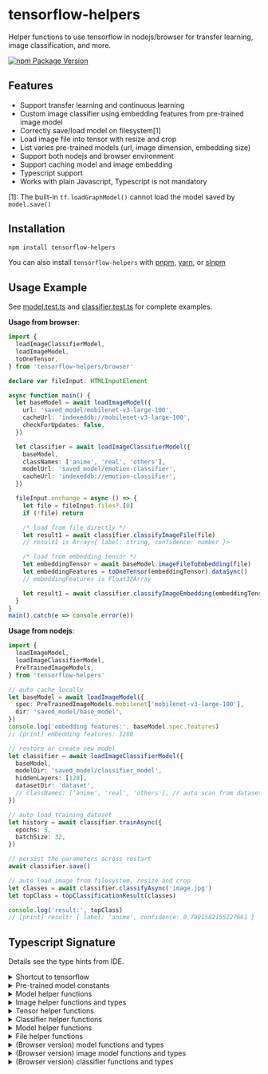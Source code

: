 # tensorflow-helpers

Helper functions to use tensorflow in nodejs/browser for transfer learning, image classification, and more.

[![npm Package Version](https://img.shields.io/npm/v/tensorflow-helpers)](https://www.npmjs.com/package/tensorflow-helpers)

## Features

- Support transfer learning and continuous learning
- Custom image classifier using embedding features from pre-trained image model
- Correctly save/load model on filesystem[1]
- Load image file into tensor with resize and crop
- List varies pre-trained models (url, image dimension, embedding size)
- Support both nodejs and browser environment
- Support caching model and image embedding
- Typescript support
- Works with plain Javascript, Typescript is not mandatory

[1]: The built-in `tf.loadGraphModel()` cannot load the model saved by `model.save()`

## Installation

```bash
npm install tensorflow-helpers
```

You can also install `tensorflow-helpers` with [pnpm](https://pnpm.io/), [yarn](https://yarnpkg.com/), or [slnpm](https://github.com/beenotung/slnpm)

## Usage Example

See [model.test.ts](./model.test.ts) and [classifier.test.ts](./classifier.test.ts) for complete examples.

**Usage from browser**:

```typescript
import {
  loadImageClassifierModel,
  loadImageModel,
  toOneTensor,
} from 'tensorflow-helpers/browser'

declare var fileInput: HTMLInputElement

async function main() {
  let baseModel = await loadImageModel({
    url: 'saved_model/mobilenet-v3-large-100',
    cacheUrl: 'indexeddb://mobilenet-v3-large-100',
    checkForUpdates: false,
  })

  let classifier = await loadImageClassifierModel({
    baseModel,
    classNames: ['anime', 'real', 'others'],
    modelUrl: 'saved_model/emotion-classifier',
    cacheUrl: 'indexeddb://emotion-classifier',
  })

  fileInput.onchange = async () => {
    let file = fileInput.files?.[0]
    if (!file) return

    /* load from file directly */
    let result1 = await classifier.classifyImageFile(file)
    // result1 is Array<{ label: string, confidence: number }>

    /* load from embedding tensor */
    let embeddingTensor = await baseModel.imageFileToEmbedding(file)
    let embeddingFeatures = toOneTensor(embeddingTensor).dataSync()
    // embeddingFeatures is Float32Array

    let result1 = await classifier.classifyImageEmbedding(embeddingTensor)
  }
}
main().catch(e => console.error(e))
```

**Usage from nodejs**:

```typescript
import {
  loadImageModel,
  loadImageClassifierModel,
  PreTrainedImageModels,
} from 'tensorflow-helpers'

// auto cache locally
let baseModel = await loadImageModel({
  spec: PreTrainedImageModels.mobilenet['mobilenet-v3-large-100'],
  dir: 'saved_model/base_model',
})
console.log('embedding features:', baseModel.spec.features)
// [print] embedding features: 1280

// restore or create new model
let classifier = await loadImageClassifierModel({
  baseModel,
  modelDir: 'saved_model/classifier_model',
  hiddenLayers: [128],
  datasetDir: 'dataset',
  // classNames: ['anime', 'real', 'others'], // auto scan from datasetDir
})

// auto load training dataset
let history = await classifier.trainAsync({
  epochs: 5,
  batchSize: 32,
})

// persist the parameters across restart
await classifier.save()

// auto load image from filesystem, resize and crop
let classes = await classifier.classifyAsync('image.jpg')
let topClass = topClassificationResult(classes)

console.log('result:', topClass)
// [print] result: { label: 'anime', confidence: 0.7991582155227661 }
```

## Typescript Signature

Details see the type hints from IDE.

<details>
<summary>Shortcut to tensorflow</summary>

exported as `'tensorflow-helpers'`:

```typescript
import * as tfjs from '@tensorflow/tfjs-node'

export let tensorflow: typeof tfjs
export let tf: typeof tfjs
```

exported as `'tensorflow-helpers/browser'`:

```typescript
import * as tfjs from '@tensorflow/tfjs'

export let tensorflow: typeof tfjs
export let tf: typeof tfjs
```

</details>

<details>
<summary>Pre-trained model constants</summary>

```typescript
export const PreTrainedImageModels: {
  mobilenet: {
    'mobilenet-v3-large-100': {
      url: 'https://www.kaggle.com/models/google/mobilenet-v3/TfJs/large-100-224-feature-vector/1'
      width: 224
      height: 224
      channels: 3
      features: 1280
    }
    // more models omitted ...
  }
}
```

</details>

<details>
<summary>Model helper functions</summary>

```typescript
export type Model = tf.GraphModel | tf.LayersModel

export function saveModel(options: {
  model: Model
  dir: string
}): Promise<SaveResult>

export function loadGraphModel(options: { dir: string }): Promise<tf.GraphModel>

export function loadLayersModel(options: {
  dir: string
}): Promise<tf.LayersModel>

export function cachedLoadGraphModel(options: {
  url: string
  dir: string
}): Promise<Model>

export function cachedLoadLayersModel(options: {
  url: string
  dir: string
}): Promise<Model>

export function loadImageModel(options: {
  spec: ImageModelSpec
  dir: string
  aspectRatio?: CropAndResizeAspectRatio
  cache?: EmbeddingCache | boolean
}): Promise<ImageModel>

export type EmbeddingCache = {
  get(filename: string): number[] | null | undefined
  set(filename: string, values: number[]): void
}

export type ImageModelSpec = {
  url: string
  width: number
  height: number
  channels: number
  features: number
}

export type ImageModel = {
  spec: ImageModelSpec
  model: Model

  fileEmbeddingCache: Map<string, tf.Tensor> | null
  checkCache(file_or_filename: string): tf.Tensor | void

  loadImageCropped(
    file: string,
    options?: {
      expandAnimations?: boolean
    },
  ): Promise<tf.Tensor3D | tf.Tensor4D>

  imageFileToEmbedding(
    file: string,
    options?: {
      expandAnimations?: boolean
    },
  ): Promise<tf.Tensor>

  imageTensorToEmbedding(imageTensor: tf.Tensor3D | tf.Tensor4D): tf.Tensor
}
```

</details>

<details>
<summary>Image helper functions and types</summary>

```typescript
export function loadImageFile(
  file: string,
  options?: {
    channels?: number
    dtype?: string
    expandAnimations?: boolean
    crop?: {
      width: number
      height: number
      aspectRatio?: CropAndResizeAspectRatio
    }
  },
): Promise<tf.Tensor3D | tf.Tensor4D>

export type ImageTensor = tf.Tensor3D | tf.Tensor4D

export function getImageTensorShape(imageTensor: tf.Tensor3D | tf.Tensor4D): {
  width: number
  height: number
}

export type Box = [top: number, left: number, bottom: number, right: number]

/**
 * @description calculate center-crop box
 * @returns [top,left,bottom,right], values range: 0..1
 */
export function calcCropBox(options: {
  sourceShape: { width: number; height: number }
  targetShape: { width: number; height: number }
}): Box

/**
 * @description default is 'rescale'
 *
 * 'rescale' -> scratch/transform to target shape;
 *
 * 'center-crop' -> crop the edges, maintain aspect ratio at center
 */
export type CropAndResizeAspectRatio = 'rescale' | 'center-crop'

export function cropAndResizeImageTensor(options: {
  imageTensor: tf.Tensor3D | tf.Tensor4D
  width: number
  height: number
  aspectRatio?: CropAndResizeAspectRatio
}): tf.Tensor4D

export function cropAndResizeImageFile(options: {
  srcFile: string
  destFile: string
  width: number
  height: number
  aspectRatio?: CropAndResizeAspectRatio
}): Promise<void>
```

</details>

<details>
<summary>Tensor helper functions</summary>

```typescript
export function disposeTensor(tensor: tf.Tensor | tf.Tensor[]): void

export function toOneTensor(
  tensor: tf.Tensor | tf.Tensor[] | tf.NamedTensorMap,
): tf.Tensor

export function toTensor4D(tensor: tf.Tensor3D | tf.Tensor4D): tf.Tensor4D

export function toTensor3D(tensor: tf.Tensor3D | tf.Tensor4D): tf.Tensor3D
```

</details>

<details>
<summary>Classifier helper functions</summary>

```typescript
export type ClassifierModelSpec = {
  embeddingFeatures: number
  hiddenLayers?: number[]
  classes: number
}

export function createImageClassifier(spec: ClassifierModelSpec): tf.Sequential

export type ClassificationResult = {
  label: string
  /** @description between 0 to 1 */
  confidence: number
}

export type ClassifierModel = {
  baseModel: {
    spec: ImageModelSpec
    model: Model
    loadImageAsync: (file: string) => Promise<tf.Tensor4D>
    loadImageSync: (file: string) => tf.Tensor4D
    loadAnimatedImageAsync: (file: string) => Promise<tf.Tensor4D>
    loadAnimatedImageSync: (file: string) => tf.Tensor4D
    inferEmbeddingAsync: (
      file_or_image_tensor: string | tf.Tensor,
    ) => Promise<tf.Tensor>
    inferEmbeddingSync: (file_or_image_tensor: string | tf.Tensor) => tf.Tensor
  }
  classifierModel: tf.LayersModel | tf.Sequential
  classNames: string[]
  classifyAsync: (
    file_or_image_tensor: string | tf.Tensor,
  ) => Promise<ClassificationResult[]>
  classifySync: (
    file_or_image_tensor: string | tf.Tensor,
  ) => ClassificationResult[]
  loadDatasetFromDirectoryAsync: () => Promise<{
    x: tf.Tensor<tf.Rank>
    y: tf.Tensor<tf.Rank>
  }>
  compile: () => void
  trainAsync: (options?: tf.ModelFitArgs) => Promise<tf.History>
  save: (dir?: string) => Promise<SaveResult>
}

export function loadImageClassifierModel(options: {
  baseModel: ImageModel
  hiddenLayers?: number[]
  modelDir: string
  datasetDir: string
  classNames?: string[]
}): Promise<ClassifierModel>

export function topClassifyResult(
  items: ClassificationResult[],
): ClassificationResult

/**
 * @description the values is returned as is.
 * It should has be applied softmax already
 * */
export function mapWithClassName(
  classNames: string[],
  values: ArrayLike<number>,
  options?: {
    sort?: boolean
  },
): ClassificationResult[]
```

</details>

<details>
<summary>Model helper functions</summary>

```typescript
/**
 * A factor to give larger hidden layer size for complex tasks:
 * - 1 for easy tasks
 * - 2-3 for medium difficulty tasks
 * - 4-5 for complex tasks
 *
 * Remark: giving too high difficulty may result in over-fitting.
 */
export type Difficulty = number

/** Formula `hiddenSize = difficulty * sqrt(inputSize * outputSize)` */
export function calcHiddenLayerSize(options: {
  inputSize: number
  outputSize: number
  difficulty?: Difficulty
})

/** Inject one or more hidden layers that's having large gap between input size and output size. */
export function injectHiddenLayers(options: {
  layers: number[]
  difficulty?: Difficulty
  numberOfHiddenLayers?: number
})
```

</details>

<details>
<summary>File helper functions</summary>

```typescript
/**
 * @description
 * - rename filename to content hash + extname;
 * - return list of (renamed) filenames
 */
export async function scanDir(dir: string): Promise<string[]>

export function isContentHash(file_or_filename: string): boolean

export async function saveFile(args: {
  dir: string
  content: Buffer
  mimeType: string
}): Promise<void>

export function hashContent(
  content: Buffer,
  encoding: BufferEncoding = 'hex',
): string

/** @returns new filename with content hash and extname */
export async function renameFileByContentHash(file: string): Promise<string>
```

</details>

<details>
<summary>(Browser version) model functions and types</summary>

````typescript
/**
 * @example `loadGraphModel({ url: 'saved_model/mobilenet-v3-large-100' })`
 */
export function loadGraphModel(options: { url: string }): Promise<tf.GraphModel>

/**
 * @example `loadGraphModel({ url: 'saved_model/emotion-classifier' })`
 */
export function loadLayersModel(options: {
  url: string
}): Promise<tf.LayersModel>

/**
 * @example ```
 * cachedLoadGraphModel({
 *   url: 'saved_model/mobilenet-v3-large-100',
 *   cacheUrl: 'indexeddb://mobilenet-v3-large-100',
 * })
 * ```
 */
export function cachedLoadGraphModel(options: {
  url: string
  cacheUrl: string
  checkForUpdates?: boolean
}): Promise<tf.GraphModel<string | tf.io.IOHandler>>

/**
 * @example ```
 * cachedLoadLayersModel({
 *   url: 'saved_model/emotion-classifier',
 *   cacheUrl: 'indexeddb://emotion-classifier',
 * })
 * ```
 */
export function cachedLoadLayersModel(options: {
  url: string
  cacheUrl: string
  checkForUpdates?: boolean
}): Promise<tf.LayersModel>
````

</details>

<details>
<summary>(Browser version) image model functions and types</summary>

```typescript
export type ImageModel = {
  spec: ImageModelSpec
  model: tf.GraphModel<string | tf.io.IOHandler>
  fileEmbeddingCache: Map<string, tf.Tensor<tf.Rank>> | null
  checkCache: (url: string) => tf.Tensor | void
  loadImageCropped: (url: string) => Promise<tf.Tensor4D & tf.Tensor<tf.Rank>>
  imageUrlToEmbedding: (url: string) => Promise<tf.Tensor>
  imageFileToEmbedding: (file: File) => Promise<tf.Tensor>
  imageTensorToEmbedding: (imageTensor: ImageTensor) => tf.Tensor
}

/**
 * @description cache image embedding keyed by filename.
 * The dirname is ignored.
 * The filename is expected to be content hash (w/wo extname)
 */
export type EmbeddingCache = {
  get(url: string): number[] | null | undefined
  set(url: string, values: number[]): void
}

export function loadImageModel<Cache extends EmbeddingCache>(options: {
  url: string
  cacheUrl?: string
  checkForUpdates?: boolean
  aspectRatio?: CropAndResizeAspectRatio
  cache?: Cache | boolean
}): Promise<ImageModel>
```

</details>

<details>
<summary>(Browser version) classifier functions and types</summary>

```typescript
export type ClassifierModel = {
  baseModel: ImageModel
  classifierModel: tf.LayersModel | tf.Sequential
  classNames: string[]
  classifyImageUrl(url: string): Promise<ClassificationResult[]>
  classifyImageFile(file: File): Promise<ClassificationResult[]>
  classifyImageTensor(
    imageTensor: tf.Tensor3D | tf.Tensor4D,
  ): Promise<ClassificationResult[]>
  classifyImage(
    image: Parameters<typeof tf.browser.fromPixels>[0],
  ): Promise<ClassificationResult[]>
  classifyImageEmbedding(embedding: tf.Tensor): Promise<ClassificationResult[]>
  compile(): void
  train(
    options: tf.ModelFitArgs & {
      x: tf.Tensor<tf.Rank>
      y: tf.Tensor<tf.Rank>
      /** @description to calculate classWeight */
      classCounts?: number[]
    },
  ): Promise<tf.History>
}

export function loadImageClassifierModel(options: {
  baseModel: ImageModel
  hiddenLayers?: number[]
  modelUrl?: string
  cacheUrl?: string
  checkForUpdates?: boolean
  classNames: string[]
}): Promise<ClassifierModel>
```

</details>
